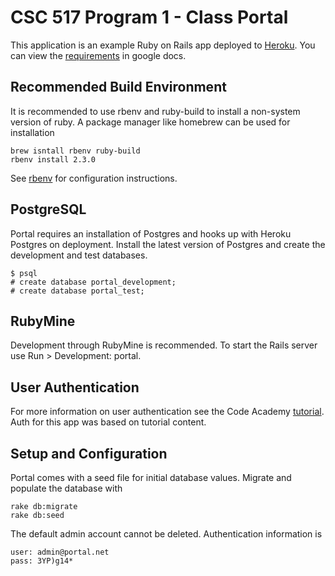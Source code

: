 # CSC 517 Program 1 - Class Portal

This application is an example Ruby on Rails app deployed to [Heroku](https://ewhorton-portal.herokuapp.com).
You can view the [requirements](https://docs.google.com/document/d/1xmeH4MAlUs6QfPoC4J4bsMKYWkawDZrsZDFM7S1G8ag/edit) in google docs.

## Recommended Build Environment
It is recommended to use rbenv and ruby-build to install a non-system version of ruby. A package manager like homebrew can be used for installation
```
brew isntall rbenv ruby-build
rbenv install 2.3.0
```
See [rbenv](https://github.com/rbenv/rbenv#installation) for configuration instructions.

## PostgreSQL
Portal requires an installation of Postgres and hooks up with Heroku Postgres on deployment. Install the latest version of Postgres and create the development and test databases.
```
$ psql
# create database portal_development;
# create database portal_test;
```

## RubyMine
Development through RubyMine is recommended. To start the Rails server use Run > Development: portal.

## User Authentication
For more information on user authentication see the Code Academy [tutorial](https://www.codecademy.com/learn/rails-auth). Auth for this app was based on tutorial content.

## Setup and Configuration
Portal comes with a seed file for initial database values. Migrate and populate the database with
```
rake db:migrate
rake db:seed
```

The default admin account cannot be deleted. Authentication information is
```
user: admin@portal.net
pass: 3YP)g14*
```